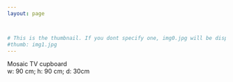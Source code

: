 ```yaml
---
layout: page



# This is the thumbnail. If you dont specify one, img0.jpg will be displayed
#thumb: img1.jpg
---
```

<div>
Mosaic TV cupboard
</div>
<div class="dim">w: 90 cm; h: 90 cm; d: 30cm</div>
